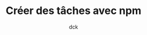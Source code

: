 ---
layout: post
title:  "Créer des tâches avec npm"
category: JS
tags : Node.js npm task
author: dck
description : Créez facilement des tâches pour vos projets avec npm !
---